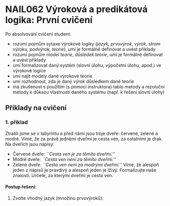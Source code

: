 # NAIL062 Výroková a predikátová logika: První cvičení

Po absolvování cvičení student:

* rozumí pojmům sytaxe výrokové logiky (_jazyk_, _prvovýrok_, _výrok_, _strom výroku_, _podvýrok_, _teorie_), umí je formálně definovat a uvést příklady
* rozumí pojmům _model teorie_, _důsledek teorie_, umí je formálně definovat a uvést příklady
* umí formalizovat daný systém (slovní úlohu, výpočetní úlohu, apod.) ve výrokové logice
* umí najít modely dané výrokové teorie
* umí rozhodnout, zda je daný výrok důsledkem dané teorie
* má zkušenost s použitím (s pomocí instruktora) tablo metody a rezoluční metody k důkazu vlastností daného systému (např. k řešení slovní úlohy)

## Příklady na cvičení

### 1. příklad

Ztratili jsme se v labyrintu a před námi jsou troje dveře: červené, zelené a modré. Víme, že za právě jedněmi dveřmi je cesta ven, za ostatními je drak. Na dveřích jsou nápisy:
* Červené dveře: _``Cesta ven je za těmito dveřmi.''_
* Modré dveře: _``Cesta ven není za těmito dveřmi.''_
* Zelené dveře: _``Cesta ven není za modrými dveřmi.''_
Víme, že alespoň jeden z nápisů je pravdivý a alespoň jeden je lživý. Formalizujte naše znalosti. Určete, za kterými dveřmi je cesta ven.

#### Postup řešení:
1. Zvolte vhodný jazyk (množinu prvovýroků).
